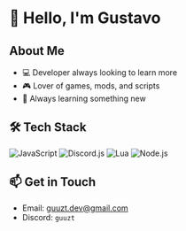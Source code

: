 # 👋 Hello, I'm Gustavo

## About Me
- 💻 Developer always looking to learn more
- 🎮 Lover of games, mods, and scripts
- 📒 Always learning something new

## 🛠 Tech Stack
![JavaScript](https://img.shields.io/badge/JavaScript-F7DF1E?style=for-the-badge&logo=javascript&logoColor=black)
![Discord.js](https://img.shields.io/badge/Discord.js-5865F2?style=for-the-badge&logo=discord&logoColor=white)
![Lua](https://img.shields.io/badge/Lua-2C2D72?style=for-the-badge&logo=lua&logoColor=white)
![Node.js](https://img.shields.io/badge/Node.js-43853D?style=for-the-badge&logo=node.js&logoColor=white)

## 📫 Get in Touch
- Email: guuzt.dev@gmail.com
- Discord: `guuzt`

